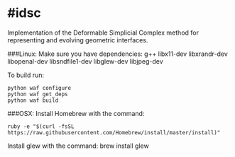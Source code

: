 #idsc
====

Implementation of the Deformable Simplicial Complex method for representing and evolving geometric interfaces.

###Linux:
Make sure you have dependencies: g++ libx11-dev libxrandr-dev libopenal-dev libsndfile1-dev libglew-dev libjpeg-dev

To build run:

    python waf configure
    python waf get_deps
    python waf build

###OSX:
Install Homebrew with the command:

    ruby -e "$(curl -fsSL https://raw.githubusercontent.com/Homebrew/install/master/install)"

Install glew with the command: brew install glew
